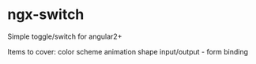 # ngx-switch
Simple toggle/switch for angular2+

Items to cover:
color scheme
animation
shape
input/output - form binding